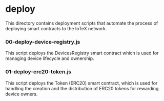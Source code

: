 # deploy
This directory contains deployment scripts that automate the process of deploying smart contracts to the IoTeX network.

### 00-deploy-device-registry.js
This script deploys the DevicesRegistry smart contract which is used for managing device lifecycle and ownership.

### 01-deploy-erc20-token.js
This script deploys the Token (ERC20) smart contract, which is used for handling the creation and the distribution of ERC20 tokens for rewarding device owners.